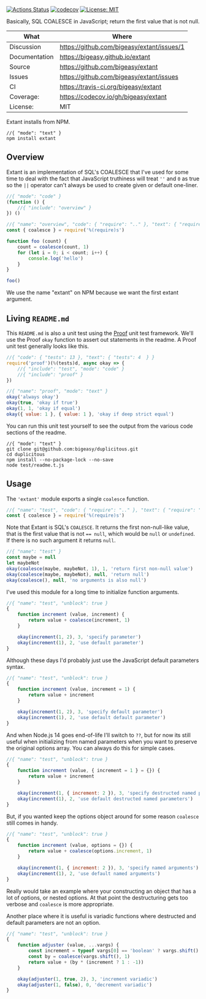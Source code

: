 [![Actions Status](https://github.com/bigeasy/extant/workflows/Node%20CI/badge.svg)](https://github.com/bigeasy/extant/actions)
[![codecov](https://codecov.io/gh/bigeasy/extant/branch/master/graph/badge.svg)](https://codecov.io/gh/bigeasy/extant)
[![License: MIT](https://img.shields.io/badge/License-MIT-yellow.svg)](https://opensource.org/licenses/MIT)

Basically, SQL COALESCE in JavaScript; return the first value that is not null.

| What          | Where                                      |
| --- | --- |
| Discussion    | https://github.com/bigeasy/extant/issues/1 |
| Documentation | https://bigeasy.github.io/extant           |
| Source        | https://github.com/bigeasy/extant          |
| Issues        | https://github.com/bigeasy/extant/issues   |
| CI            | https://travis-ci.org/bigeasy/extant       |
| Coverage:     | https://codecov.io/gh/bigeasy/extant       |
| License:      | MIT                                        |

Extant installs from NPM.

```
//{ "mode": "text" }
npm install extant
```

## Overview

Extant is an implementation of SQL's COALESCE that I've used for some time to
deal with the fact that JavaScript truthiness will treat `''` and `0` as true so
the `||` operator can't always be used to create given or default one-liner.

```javascript
//{ "mode": "code" }
(function () {
    //{ "include": "overview" }
}) ()
```

```javascript
//{ "name": "overview", "code": { "require": ".." }, "text": { "require": "extant" } }
const { coalesce } = require('%(require)s')

function foo (count) {
    count = coalesce(count, 1)
    for (let i = 0; i < count; i++) {
        console.log('hello')
    }
}

foo()
```

We use the name "extant" on NPM because we want the first extant argument.

## Living `README.md`

This `README.md` is also a unit test using the
[Proof](https://github.com/bigeasy/proof) unit test framework. We'll use the
Proof `okay` function to assert out statements in the readme. A Proof unit test
generally looks like this.

```javascript
//{ "code": { "tests": 13 }, "text": { "tests": 4  } }
require('proof')(%(tests)d, async okay => {
    //{ "include": "test", "mode": "code" }
    //{ "include": "proof" }
})
```

```javascript
//{ "name": "proof", "mode": "text" }
okay('always okay')
okay(true, 'okay if true')
okay(1, 1, 'okay if equal')
okay({ value: 1 }, { value: 1 }, 'okay if deep strict equal')
```

You can run this unit test yourself to see the output from the various
code sections of the readme.

```text
//{ "mode": "text" }
git clone git@github.com:bigeasy/duplicitous.git
cd duplicitous
npm install --no-package-lock --no-save
node test/readme.t.js
```

## Usage

The `'extant'` module exports a single `coalesce` function.

```javascript
//{ "name": "test", "code": { "require": ".." }, "text": { "require": "extant" } }
const { coalesce } = require('%(require)s')
```

Note that Extant is SQL's `COALESCE`. It returns the first non-null-like value,
that is the first value that is not `== null`, which would be `null` or
`undefined`. If there is no such argument it returns `null`.

```javascript
//{ "name": "test" }
const maybe = null
let maybeNot
okay(coalesce(maybe, maybeNot, 1), 1, 'return first non-null value')
okay(coalesce(maybe, maybeNot), null, 'return null')
okay(coalesce(), null, 'no arguments is also null')
```

I've used this module for a long time to initialize function arguments.

```javascript
//{ "name": "test", "unblock": true }
{
    function increment (value, increment) {
        return value + coalesce(increment, 1)
    }

    okay(increment(1, 2), 3, 'specify parameter')
    okay(increment(1), 2, 'use default parameter')
}
```

Although these days I'd probably just use the JavaScript default parameters
syntax.

```javascript
//{ "name": "test", "unblock": true }
{
    function increment (value, increment = 1) {
        return value + increment
    }

    okay(increment(1, 2), 3, 'specify default parameter')
    okay(increment(1), 2, 'use default default parameter')
}
```

And when Node.js 14 goes end-of-life I'll switch to `??`, but for now its still
useful when initializing from named parameters when you want to preserve the
original options array. You can always do this for simple cases.

```javascript
//{ "name": "test", "unblock": true }
{
    function increment (value, { increment = 1 } = {}) {
        return value + increment
    }

    okay(increment(1, { increment: 2 }), 3, 'specify destructed named parameters')
    okay(increment(1), 2, 'use default destructed named parameters')
}
```

But, if you wanted keep the options object around for some reason `coalesce`
still comes in handy.

```javascript
//{ "name": "test", "unblock": true }
{
    function increment (value, options = {}) {
        return value + coalesce(options.increment, 1)
    }

    okay(increment(1, { increment: 2 }), 3, 'specify named arguments')
    okay(increment(1), 2, 'use default named arguments')
}
```

Really would take an example where your constructing an object that has a lot of
options, or nested options. At that point the destructuring gets too verbose and
`coalesce` is more appropriate.

Another place where it is useful is variadic functions where destructed and
default parameters are not an option.

```javascript
//{ "name": "test", "unblock": true }
{
    function adjuster (value, ...vargs) {
        const increment = typeof vargs[0] == 'boolean' ? vargs.shift() : true
        const by = coalesce(vargs.shift(), 1)
        return value + (by * (increment ? 1 : -1))
    }

    okay(adjuster(1, true, 2), 3, 'increment variadic')
    okay(adjuster(1, false), 0, 'decrement variadic')
}
```
